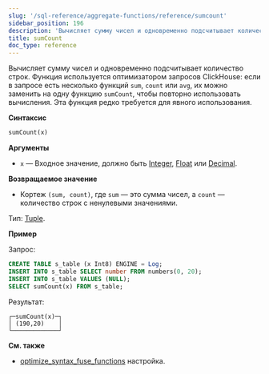```yaml
---
slug: '/sql-reference/aggregate-functions/reference/sumcount'
sidebar_position: 196
description: 'Вычисляет сумму чисел и одновременно подсчитывает количество строк.'
title: sumCount
doc_type: reference
---
```

Вычисляет сумму чисел и одновременно подсчитывает количество строк. Функция используется оптимизатором запросов ClickHouse: если в запросе есть несколько функций `sum`, `count` или `avg`, их можно заменить на одну функцию `sumCount`, чтобы повторно использовать вычисления. Эта функция редко требуется для явного использования.

**Синтаксис**

```sql
sumCount(x)
```

**Аргументы**

- `x` — Входное значение, должно быть [Integer](../../../sql-reference/data-types/int-uint.md), [Float](../../../sql-reference/data-types/float.md) или [Decimal](../../../sql-reference/data-types/decimal.md).

**Возвращаемое значение**

- Кортеж `(sum, count)`, где `sum` — это сумма чисел, а `count` — количество строк с ненулевыми значениями.

Тип: [Tuple](../../../sql-reference/data-types/tuple.md).

**Пример**

Запрос:

```sql
CREATE TABLE s_table (x Int8) ENGINE = Log;
INSERT INTO s_table SELECT number FROM numbers(0, 20);
INSERT INTO s_table VALUES (NULL);
SELECT sumCount(x) FROM s_table;
```

Результат:

```text
┌─sumCount(x)─┐
│ (190,20)    │
└─────────────┘
```

**См. также**

- [optimize_syntax_fuse_functions](../../../operations/settings/settings.md#optimize_syntax_fuse_functions) настройка.